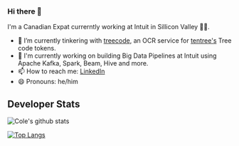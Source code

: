 ### Hi there 👋

I'm a Canadian Expat currerntly working at Intuit in Sillicon Valley 👨‍💻.

- 🔭 I’m currently tinkering with [treecode](https://github.com/cmackenzie1/treecode), an OCR service for [tentree's](https://tentree.com) Tree code tokens.
- 🔨 I'm currently working on building Big Data Pipelines at Intuit using Apache Kafka, Spark, Beam, Hive and more.
- 📫 How to reach me: [LinkedIn](https://linkedin.com/in/cole-mackenzie)
- 😄 Pronouns: he/him

## Developer Stats

![Cole's github stats](https://github-readme-stats.vercel.app/api?username=cmackenzie1&show_icons=true)


[![Top Langs](https://github-readme-stats.vercel.app/api/top-langs/?username=cmackenzie1&hide=html,jupyter%20notebook)](https://github.com/anuraghazra/github-readme-stats)

<!--
**cmackenzie1/cmackenzie1** is a ✨ _special_ ✨ repository because its `README.md` (this file) appears on your GitHub profile.

Here are some ideas to get you started:

- 🔭 I’m currently working on ...
- 🌱 I’m currently learning ...
- 👯 I’m looking to collaborate on ...
- 🤔 I’m looking for help with ...
- 💬 Ask me about ...
 ...
- 😄 Pronouns: ...
- ⚡ Fun fact: ...
-->
